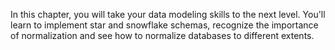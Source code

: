 In this chapter, you will take your data modeling skills to the next level. You'll learn to implement star and snowflake schemas, recognize the importance of normalization and see how to normalize databases to different extents.
